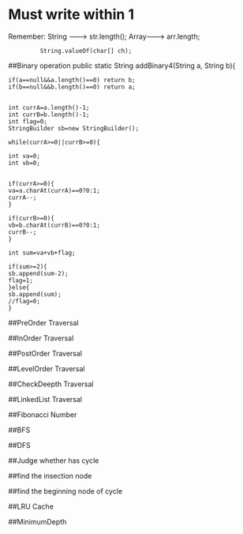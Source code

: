 # Must write within 1

Remember:    String --->  str.length();
			 Array---> arr.length;
			 
			 String.valueOf(char[] ch);


##Binary operation
	public static String addBinary4(String a, String b){

	if(a==null&&a.length()==0) return b;
	if(b==null&&b.length()==0) return a;


	int currA=a.length()-1;
	int currB=b.length()-1;
	int flag=0;
	StringBuilder sb=new StringBuilder();
	
	while(currA>=0||currB>=0){

	int va=0;
	int vb=0;


	if(currA>=0){
	va=a.charAt(currA)==0?0:1;
	currA--;
	}

	if(currB>=0){
	vb=b.charAt(currB)==0?0:1;
	currB--;
	}
	
	int sum=va+vb+flag;

	if(sum>=2){
	sb.append(sum-2);
	flag=1;
	}else{
	sb.append(sum);
	//flag=0;
	}	


##PreOrder Traversal


##InOrder Traversal


##PostOrder Traversal


##LevelOrder Traversal


##CheckDeepth Traversal


##LinkedList Traversal

##Fibonacci Number

##BFS

##DFS

##Judge whether has cycle

##find the insection node

##find the beginning node of cycle

##LRU Cache

##MinimumDepth

##

